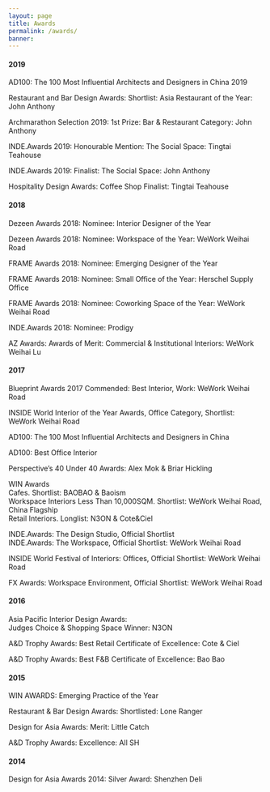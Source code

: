 ```yaml
---
layout: page
title: Awards
permalink: /awards/
banner:
---
```

<h4>2019</h4>

AD100: The 100 Most Influential Architects and Designers in China 2019<br/>

Restaurant and Bar Design Awards: Shortlist: Asia Restaurant of the Year: John Anthony<br/>

Archmarathon Selection 2019: 1st Prize: Bar & Restaurant Category: John Anthony<br/>

INDE.Awards 2019: Honourable Mention: The Social Space: Tingtai Teahouse<br/>

INDE.Awards 2019: Finalist: The Social Space: John Anthony<br/>

Hospitality Design Awards: Coffee Shop Finalist: Tingtai Teahouse<br/>

<h4>2018</h4>

Dezeen Awards 2018: Nominee: Interior Designer of the Year<br/>

Dezeen Awards 2018: Nominee: Workspace of the Year: WeWork Weihai Road<br/>

FRAME Awards 2018: Nominee: Emerging Designer of the Year<br/>

FRAME Awards 2018: Nominee: Small Office of the Year: Herschel Supply Office<br/>

FRAME Awards 2018: Nominee: Coworking Space of the Year: WeWork Weihai Road<br/>

INDE.Awards 2018: Nominee: Prodigy<br/>

AZ Awards: Awards of Merit: Commercial & Institutional Interiors: WeWork Weihai Lu<br/>

<h4>2017</h4>

Blueprint Awards 2017 Commended: Best Interior, Work: WeWork Weihai Road<br/>

INSIDE World Interior of the Year Awards, Office Category, Shortlist: WeWork Weihai Road<br />

AD100: The 100 Most Influential Architects and Designers in China<br/>

AD100: Best Office Interior<br/>

Perspective’s 40 Under 40 Awards: Alex Mok & Briar Hickling<br/>

WIN Awards<br/>
Cafes. Shortlist: BAOBAO & Baoism<br/>
Workspace Interiors Less Than 10,000SQM. Shortlist: WeWork Weihai Road, China Flagship<br/>
Retail Interiors. Longlist: N3ON & Cote&Ciel<br/>

INDE.Awards: The Design Studio, Official Shortlist<br/>
INDE.Awards: The Workspace, Official Shortlist: WeWork Weihai Road<br/>

INSIDE World Festival of Interiors: Offices, Official Shortlist: WeWork Weihai Road<br/>

FX Awards: Workspace Environment, Official Shortlist: WeWork Weihai Road<br/>

<h4>2016</h4>

Asia Pacific Interior Design Awards:<br/>
Judges Choice & Shopping Space Winner: N3ON<br/>

A&D Trophy Awards: Best Retail Certificate of Excellence: Cote & Ciel<br/>
 
A&D Trophy Awards: Best F&B Certificate of Excellence: Bao Bao<br/>

<h4>2015</h4>

WIN AWARDS: Emerging Practice of the Year<br/>

Restaurant & Bar Design Awards: Shortlisted: Lone Ranger<br/>

Design for Asia Awards: Merit: Little Catch<br/>

A&D Trophy Awards: Excellence: All SH<br/>

<h4>2014</h4>

Design for Asia Awards 2014: Silver Award: Shenzhen Deli<br/>